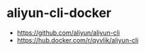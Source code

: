 # aliyun-cli-docker

- https://github.com/aliyun/aliyun-cli
- https://hub.docker.com/r/qyvlik/aliyun-cli
